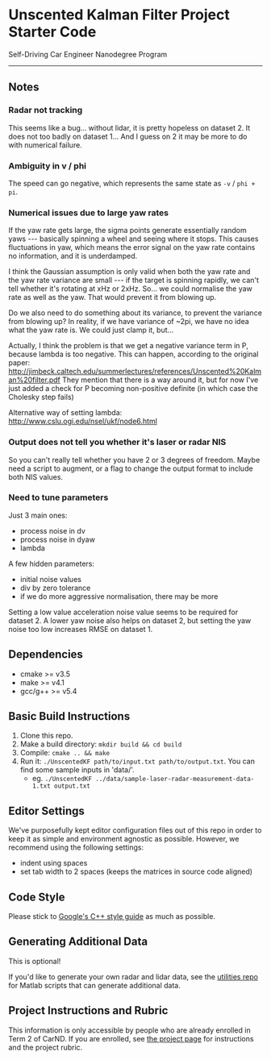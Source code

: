 # Unscented Kalman Filter Project Starter Code
Self-Driving Car Engineer Nanodegree Program

---

## Notes

### Radar not tracking

This seems like a bug... without lidar, it is pretty hopeless on dataset 2.
It does not too badly on dataset 1...
And I guess on 2 it may be more to do with numerical failure.

### Ambiguity in v / phi

The speed can go negative, which represents the same state as `-v` / `phi + pi`.

### Numerical issues due to large yaw rates

If the yaw rate gets large, the sigma points generate essentially random yaws --- basically spinning a wheel and seeing where it stops. This causes fluctuations in yaw, which means the error signal on the yaw rate contains no information, and it is underdamped.

I think the Gaussian assumption is only valid when both the yaw rate and the yaw rate variance are small --- if the target is spinning rapidly, we can't tell whether it's rotating at xHz or 2xHz. So... we could normalise the yaw rate as well as the yaw. That would prevent it from blowing up.

Do we also need to do something about its variance, to prevent the variance from blowing up? In reality, if we have variance of ~2pi, we have no idea what the yaw rate is. We could just clamp it, but...

Actually, I think the problem is that we get a negative variance term in P, because lambda is too negative.
This can happen, according to the original paper: http://jimbeck.caltech.edu/summerlectures/references/Unscented%20Kalman%20filter.pdf
They mention that there is a way around it, but for now I've just added a check for P becoming non-positive definite (in which case the Cholesky step fails)

Alternative way of setting lambda: http://www.cslu.ogi.edu/nsel/ukf/node6.html

### Output does not tell you whether it's laser or radar NIS

So you can't really tell whether you have 2 or 3 degrees of freedom. Maybe need a script to augment, or a flag to change the output format to include both NIS values.

### Need to tune parameters

Just 3 main ones:

- process noise in dv
- process noise in dyaw
- lambda

A few hidden parameters:
- initial noise values
- div by zero tolerance
- if we do more aggressive normalisation, there may be more

Setting a low value acceleration noise value seems to be required for dataset 2. A lower yaw noise also helps on dataset 2, but setting the yaw noise too low increases RMSE on dataset 1.

## Dependencies

* cmake >= v3.5
* make >= v4.1
* gcc/g++ >= v5.4

## Basic Build Instructions

1. Clone this repo.
2. Make a build directory: `mkdir build && cd build`
3. Compile: `cmake .. && make`
4. Run it: `./UnscentedKF path/to/input.txt path/to/output.txt`. You can find
   some sample inputs in 'data/'.
    - eg. `./UnscentedKF ../data/sample-laser-radar-measurement-data-1.txt output.txt`

## Editor Settings

We've purposefully kept editor configuration files out of this repo in order to
keep it as simple and environment agnostic as possible. However, we recommend
using the following settings:

* indent using spaces
* set tab width to 2 spaces (keeps the matrices in source code aligned)

## Code Style

Please stick to [Google's C++ style guide](https://google.github.io/styleguide/cppguide.html) as much as possible.

## Generating Additional Data

This is optional!

If you'd like to generate your own radar and lidar data, see the
[utilities repo](https://github.com/udacity/CarND-Mercedes-SF-Utilities) for
Matlab scripts that can generate additional data.

## Project Instructions and Rubric

This information is only accessible by people who are already enrolled in Term 2
of CarND. If you are enrolled, see [the project page](https://classroom.udacity.com/nanodegrees/nd013/parts/40f38239-66b6-46ec-ae68-03afd8a601c8/modules/0949fca6-b379-42af-a919-ee50aa304e6a/lessons/c3eb3583-17b2-4d83-abf7-d852ae1b9fff/concepts/4d0420af-0527-4c9f-a5cd-56ee0fe4f09e)
for instructions and the project rubric.
